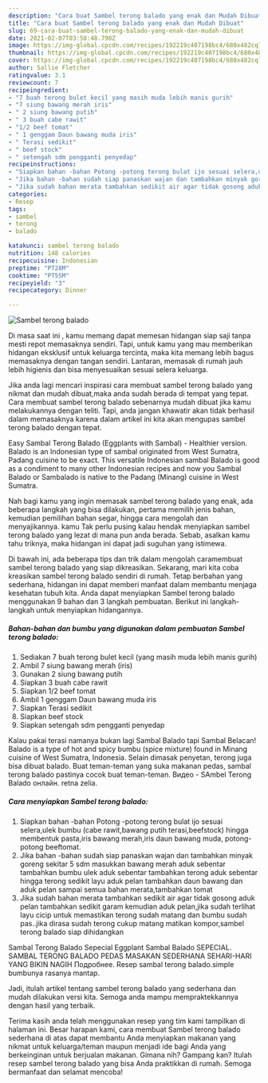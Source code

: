 ```yaml
---
description: "Cara buat Sambel terong balado yang enak dan Mudah Dibuat"
title: "Cara buat Sambel terong balado yang enak dan Mudah Dibuat"
slug: 69-cara-buat-sambel-terong-balado-yang-enak-dan-mudah-dibuat
date: 2021-02-07T03:58:48.798Z
image: https://img-global.cpcdn.com/recipes/192219c407198bc4/680x482cq70/sambel-terong-balado-foto-resep-utama.jpg
thumbnail: https://img-global.cpcdn.com/recipes/192219c407198bc4/680x482cq70/sambel-terong-balado-foto-resep-utama.jpg
cover: https://img-global.cpcdn.com/recipes/192219c407198bc4/680x482cq70/sambel-terong-balado-foto-resep-utama.jpg
author: Sallie Fletcher
ratingvalue: 3.1
reviewcount: 7
recipeingredient:
- "7 buah terong bulet kecil yang masih muda lebih manis gurih"
- "7 siung bawang merah iris"
- " 2 siung bawang putih"
- " 3 buah cabe rawit"
- "1/2 beef tomat"
- " 1 genggam Daun bawang muda iris"
- " Terasi sedikit"
- " beef stock"
- " setengah sdm pengganti penyedap"
recipeinstructions:
- "Siapkan bahan -bahan Potong -potong terong bulat ijo sesuai selera,ulek bumbu (cabe rawit,bawang putih terasi,beefstock) hingga membentuk pasta,iris bawang merah,iris daun bawang muda, potong-potong beeftomat."
- "Jika bahan -bahan sudah siap panaskan wajan dan tambahkan minyak goreng sekitar 5 sdm masukkan bawang merah aduk sebentar tambahkan bumbu ulek aduk sebentar tambahkan terong aduk sebentar hingga terong sedikit layu aduk pelan tambahkan daun bawang dan aduk pelan sampai semua bahan merata,tambahkan tomat"
- "Jika sudah bahan merata tambahkan sedikit air agar tidak gosong aduk pelan tambahkan sedikit garam kemudian aduk pelan,jika sudah terlihat layu cicip untuk memastikan terong sudah matang dan bumbu sudah pas..jika dirasa sudah terong cukup matang matikan kompor,sambel terong balado siap dihidangkan"
categories:
- Resep
tags:
- sambel
- terong
- balado

katakunci: sambel terong balado 
nutrition: 148 calories
recipecuisine: Indonesian
preptime: "PT28M"
cooktime: "PT55M"
recipeyield: "3"
recipecategory: Dinner

---
```



![Sambel terong balado](https://img-global.cpcdn.com/recipes/192219c407198bc4/680x482cq70/sambel-terong-balado-foto-resep-utama.jpg)

Di masa  saat ini , kamu memang dapat memesan hidangan siap saji tanpa mesti repot memasaknya sendiri. Tapi, untuk kamu yang mau memberikan hidangan eksklusif untuk keluarga tercinta, maka kita memang lebih bagus memasaknya dengan tangan sendiri. Lantaran, memasak di rumah jauh lebih higienis dan bisa menyesuaikan sesuai selera keluarga.

Jika anda lagi mencari inspirasi cara membuat sambel terong balado yang nikmat dan mudah dibuat,maka anda sudah berada di tempat yang tepat. Cara membuat sambel terong balado  sebenarnya mudah dibuat jika kamu melakukannya dengan teliti. Tapi, anda jangan khawatir akan tidak berhasil dalam memasaknya 
karena dalam artikel ini kita akan mengupas sambel terong balado dengan tepat.  

Easy Sambal Terong Balado (Eggplants with Sambal) - Healthier version. Balado is an Indonesian type of sambal originated from West Sumatra, Padang cuisine to be exact. This versatile Indonesian sambal Balado is good as a condiment to many other Indonesian recipes and now you Sambal Balado or Sambalado is native to the Padang (Minang) cuisine in West Sumatra.

Nah bagi kamu yang ingin memasak sambel terong balado yang enak, ada beberapa langkah yang bisa dilakukan, pertama memilih jenis bahan, kemudian pemilihan bahan segar, hingga cara mengolah dan menyajikannya. kamu Tak perlu pusing kalau hendak menyiapkan sambel terong balado yang lezat di mana pun anda berada. Sebab, asalkan kamu  tahu triknya, maka hidangan ini dapat jadi suguhan yang istimewa.

Di bawah ini, ada beberapa tips dan trik dalam mengolah caramembuat sambel terong balado yang siap dikreasikan. Sekarang, mari kita coba kreasikan sambel terong balado sendiri di rumah. Tetap berbahan yang sederhana, hidangan ini dapat memberi manfaat dalam membantu menjaga kesehatan tubuh kita. Anda dapat menyiapkan Sambel terong balado menggunakan 9 bahan dan 3 langkah pembuatan. Berikut ini langkah-langkah untuk menyiapkan hidangannya.

<!--inarticleads1-->

##### Bahan-bahan dan bumbu yang digunakan dalam pembuatan Sambel terong balado:

1. Sediakan 7 buah terong bulet kecil (yang masih muda lebih manis gurih)
1. Ambil 7 siung bawang merah (iris)
1. Gunakan  2 siung bawang putih
1. Siapkan  3 buah cabe rawit
1. Siapkan 1/2 beef tomat
1. Ambil  1 genggam Daun bawang muda iris
1. Siapkan  Terasi sedikit
1. Siapkan  beef stock
1. Siapkan  setengah sdm pengganti penyedap


Kalau pakai terasi namanya bukan lagi Sambal Balado tapi Sambal Belacan! Balado is a type of hot and spicy bumbu (spice mixture) found in Minang cuisine of West Sumatra, Indonesia. Selain dimasak penyetan, terong juga bisa dibuat balado. Buat teman-teman yang suka makanan pedas, sambal terong balado pastinya cocok buat teman-teman. Видео - SAmbel Terong Balado онлайн. retna zelia. 

<!--inarticleads2-->

##### Cara menyiapkan Sambel terong balado:

1. Siapkan bahan -bahan Potong -potong terong bulat ijo sesuai selera,ulek bumbu (cabe rawit,bawang putih terasi,beefstock) hingga membentuk pasta,iris bawang merah,iris daun bawang muda, potong-potong beeftomat.
1. Jika bahan -bahan sudah siap panaskan wajan dan tambahkan minyak goreng sekitar 5 sdm masukkan bawang merah aduk sebentar tambahkan bumbu ulek aduk sebentar tambahkan terong aduk sebentar hingga terong sedikit layu aduk pelan tambahkan daun bawang dan aduk pelan sampai semua bahan merata,tambahkan tomat
1. Jika sudah bahan merata tambahkan sedikit air agar tidak gosong aduk pelan tambahkan sedikit garam kemudian aduk pelan,jika sudah terlihat layu cicip untuk memastikan terong sudah matang dan bumbu sudah pas..jika dirasa sudah terong cukup matang matikan kompor,sambel terong balado siap dihidangkan


Sambal Terong Balado Sepecial Eggplant Sambal Balado SEPECIAL. SAMBAL TERONG BALADO PEDAS MASAKAN SEDERHANA SEHARI-HARI YANG BIKIN NAGIH Подробнее. Resep sambal terong balado.simple bumbunya rasanya mantap. 

Jadi, itulah artikel tentang  sambel terong balado  yang sederhana dan mudah dilakukan versi kita. Semoga anda mampu mempraktekkannya dengan hasil yang terbaik. 

Terima kasih anda telah menggunakan resep yang tim kami tampilkan di halaman ini. Besar harapan kami, cara membuat  Sambel terong balado sederhana di atas dapat membantu Anda menyiapkan makanan yang nikmat untuk keluarga/teman maupun menjadi ide bagi Anda yang berkeinginan untuk berjualan makanan. Gimana nih? Gampang kan? Itulah resep sambel terong balado yang bisa Anda praktikkan di rumah. Semoga bermanfaat dan selamat mencoba!

